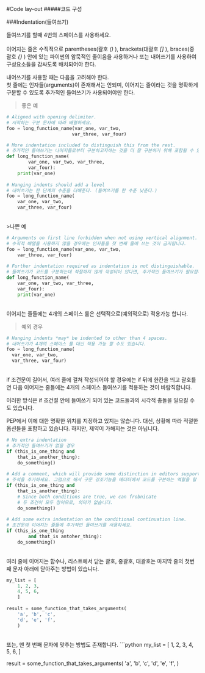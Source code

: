 #Code lay-out
#####코드 구성

###Indentation(들여쓰기)



들여쓰기를 할때 4번의 스페이스를 사용하세요.
<br><br>
이어지는 줄은 수직적으로 parentheses(괄호 *()* ), brackets(대괄호 *[]* ), braces(중괄호 *{}* ) 안에 있는 파이썬의 암묵적인 줄이음을 사용하거나
또는 내어쓰기를 사용하여 구성요소들을 감싸도록 배치되어야 한다.<br>

내어쓰기를 사용할 때는 다음을 고려해야 한다.
<br>
첫 줄에는 인자들(arguments)이 존재해서는 안되며, 이어지는 줄이라는 것을 명확하게 구분할 수 있도록 추가적인 들여쓰기가 사용되어야만 한다.
<br>

>좋은 예

```python
# Aligned with opening delimiter.
# 시작하는 구분 문자에 따라 배열하세요.
foo = long_function_name(var_one, var_two,
                        var_three, var_four)

# More indentation included to distinguish this from the rest.
# 추가적인 들여쓰기는 나머지들로부터 구분하고자하는 것을 더 잘 구분하기 위해 포함될 수 있습니다.
def long_function_name(
        var_one, var_two, var_three,
        var_four):
    print(var_one)
    
# Hanging indents should add a level
# 내어쓰기는 한 단계의 수준을 더해준다. (들여쓰기를 한 수준 낮춘다.)
foo = long_function_name(
    var_one, var_two,
    var_three, var_four)
```
<br>
>나쁜 예

```python
# Arguments on first line forbidden when not using vertical alignment.
# 수직적 배열을 사용하지 않을 경우에는 인자들을 첫 번째 줄에 쓰는 것이 금지됩니다.
foo = long_function_name(var_one, var_two,
    var_three, var_four)
    
# Further indentation required as indentation is not distinguishable.
# 들여쓰기가 코드를 구분하는데 적절하지 않게 작성되어 있다면, 추가적인 들여쓰기가 필요합니다.
def long_function_name(
    var_one, var_two, var_three,
    var_four):
    print(var_one)

```
<br>
이어지는 줄들에는 4개의 스페이스 룰은 선택적으로(예외적으로) 적용가능 합니다.

>예외 경우

```python
# Hanging indents *may* be indented to other than 4 spaces.
# 내어쓰기가 4개의 스페이스 룰 대신 적용 가능 할 수도 있습니다.
foo = long_function_name(
  var_one, var_two,
  var_three, var_four)
```
<br>
if 조건문이 길어서, 여러 줄에 걸쳐 작성되어야 할 경우에는 if 뒤에 한칸을 띄고 괄호를 연 다음 이어지는 줄들에는 
4개의 스페이스 들여쓰기를 적용하는 것이 바람직합니다.

이러한 방식은 if 조건절 안에 들여쓰기 되어 있는 코드들과의 시각적 충돌을 일으킬 수도 있습니다.

PEP에서 이에 대한 명확한 위치를 지정하고 있지는 않습니다. 대신, 상황에 따라 적절한 옵션들을 포함하고 있습니다. 하지만, 제약이
가해지는 것은 아닙니다.

```python
# No extra indentation
# 추가적인 들여쓰기가 없을 경우
if (this_is_one_thing and
    that_is_another_thing):
    do_something()
    
# Add a comment, which will provide some distinction in editors supporting syntax highlighting
# 주석을 추가하세요. 그럼으로 해서 구문 강조기능을 에디터에서 코드를 구분하는 역할을 할 수 있습니다.
if (this_is_one_thing and
    that_is_another_thing):
    # Since both conditions are true, we can frobnicate
    # 두 조건이 모두 참이므로, 의미가 없습니다.
    do_something()
    
# Add some extra indentation on the conditional continuation line.
# 조건문의 이어지는 줄들에 추가적인 들여쓰기를 사용하세요.
if (this_is_one_thing
        and that_is antoher_thing):
    do_something()
```
<br>
여러 줄에 이어지는 함수나, 리스트에서 닫는 괄호, 중괄호, 대괄호는 마지막 줄의 첫번째 문자 아래에 닫아주는 방법이 있습니다.

```python
my_list = [
    1, 2, 3,
    4, 5, 6,
    ]
    
result = some_function_that_takes_arguments(
    'a', 'b', 'c',
    'd', 'e', 'f',
    )
```
<br>
또는, 맨 첫 번째 문자에 맞추는 방법도 존재합니다.
```python
my_list = [
    1, 2, 3,
    4, 5, 6,
]

result = some_function_that_takes_arguments(
    'a', 'b', 'c',
    'd', 'e', 'f',
)

```










